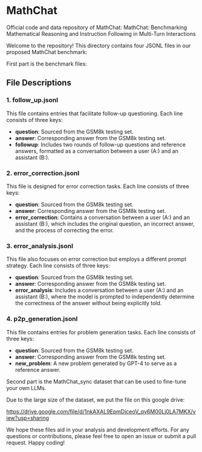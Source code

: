 # MathChat
Official code and data repository of MathChat: MathChat: Benchmarking Mathematical Reasoning and Instruction Following in Multi-Turn Interactions

Welcome to the repository! This directory contains four JSONL files in our proposed MathChat benchmark:

First part is the benchmark files:

## File Descriptions

### 1. follow_up.jsonl
This file contains entries that facilitate follow-up questioning. Each line consists of three keys:
- **question**: Sourced from the GSM8k testing set.
- **answer**: Corresponding answer from the GSM8k testing set.
- **followup**: Includes two rounds of follow-up questions and reference answers, formatted as a conversation between a user (A:) and an assistant (B:).

### 2. error_correction.jsonl
This file is designed for error correction tasks. Each line consists of three keys:
- **question**: Sourced from the GSM8k testing set.
- **answer**: Corresponding answer from the GSM8k testing set.
- **error_correction**: Contains a conversation between a user (A:) and an assistant (B:), which includes the original question, an incorrect answer, and the process of correcting the error.

### 3. error_analysis.jsonl
This file also focuses on error correction but employs a different prompt strategy. Each line consists of three keys:
- **question**: Sourced from the GSM8k testing set.
- **answer**: Corresponding answer from the GSM8k testing set.
- **error_analysis**: Includes a conversation between a user (A:) and an assistant (B:), where the model is prompted to independently determine the correctness of the answer without being explicitly told.

### 4. p2p_generation.jsonl
This file contains entries for problem generation tasks. Each line consists of three keys:
- **question**: Sourced from the GSM8k testing set.
- **answer**: Corresponding answer from the GSM8k testing set.
- **new_problem**: A new problem generated by GPT-4 to serve as a reference answer.

Second part is the MathChat_sync dataset that can be used to fine-tune your own LLMs. 

Due to the large size of the dataset, we put the file on this google drive:

https://drive.google.com/file/d/1nkAXAL9EpmDiceoV_qv6M00Lj0LA7MKX/view?usp=sharing

We hope these files aid in your analysis and development efforts. For any questions or contributions, please feel free to open an issue or submit a pull request. Happy coding!